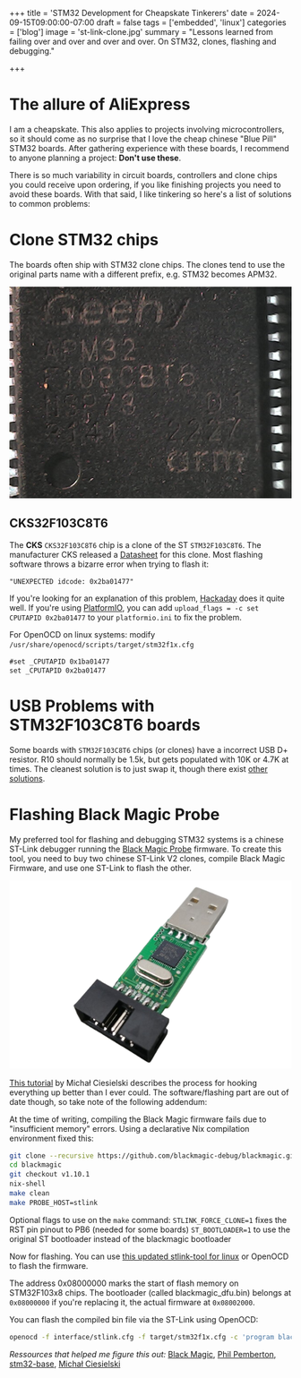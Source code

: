 +++
title = 'STM32 Development for Cheapskate Tinkerers'
date = 2024-09-15T09:00:00-07:00
draft = false
tags = ['embedded', 'linux']
categories = ['blog']
image = 'st-link-clone.jpg'
summary = "Lessons learned from failing over and over and over and over. On STM32, clones, flashing and debugging."

+++

# The allure of AliExpress

I am a cheapskate. This also applies to projects involving microcontrollers, so it should come as no surprise that I love the cheap chinese "Blue Pill" STM32 boards. After gathering experience with these boards, I recommend to anyone planning a project: **Don't use these**.

There is so much variability in circuit boards, controllers and clone chips you could receive upon ordering, if you like finishing projects you need to avoid these boards. With that said, I like tinkering so here's a list of solutions to common problems:

# Clone STM32 chips

The boards often ship with STM32 clone chips. The clones tend to use the original parts name with a different prefix, e.g. STM32 becomes APM32.

![](st-link-clone.jpg)

## CKS32F103C8T6

The **CKS** ```CKS32F103C8T6``` chip is a clone of the ST ```STM32F103C8T6```. The manufacturer CKS released a [Datasheet](https://www.lcsc.com/datasheet/lcsc_datasheet_2304140030_CKS-CKS32F103C8T6_C556576.pdf) for this clone. Most flashing software throws a bizarre error when trying to flash it:

```
"UNEXPECTED idcode: 0x2ba01477"
```

If you're looking for an explanation of this problem, [Hackaday](https://hackaday.com/2020/10/22/stm32-clones-the-good-the-bad-and-the-ugly/) does it quite well. If you're using [PlatformIO](https://platformio.org/), you can add `upload_flags = -c set CPUTAPID 0x2ba01477` to your `platformio.ini` to fix the problem.

For OpenOCD on linux systems: modify ```/usr/share/openocd/scripts/target/stm32f1x.cfg```
```
#set _CPUTAPID 0x1ba01477
set _CPUTAPID 0x2ba01477
```

# USB Problems with STM32F103C8T6 boards

Some boards with `STM32F103C8T6` chips (or clones) have a incorrect USB D+ resistor. R10 should normally be 1.5k, but gets populated with 10K or 4.7K at times. The cleanest solution is to just swap it, though there exist [other solutions](http://amitesh-singh.github.io/stm32/2017/05/27/Overcoming-wrong-pullup-in-blue-pill.html).


# Flashing Black Magic Probe

My preferred tool for flashing and debugging STM32 systems is a chinese ST-Link debugger running the [Black Magic Probe](https://black-magic.org/) firmware. To create this tool, you need to buy two chinese ST-Link V2 clones, compile Black Magic Firmware, and use one ST-Link to flash the other.

![](stlinkv2.png)

[This tutorial](https://ciesie.com/post/black_magic_probe_stlink/) by Michał Ciesielski describes the process for hooking everything up better than I ever could. The software/flashing part are out of date though, so take note of the following addendum:

At the time of writing, compiling the Black Magic firmware fails due to "insufficient memory" errors. Using a declarative Nix compilation environment fixed this:

```bash
git clone --recursive https://github.com/blackmagic-debug/blackmagic.git
cd blackmagic
git checkout v1.10.1
nix-shell
make clean
make PROBE_HOST=stlink
```

Optional flags to use on the `make` command:
```STLINK_FORCE_CLONE=1``` fixes the RST pin pinout to PB6 (needed for some boards)
```ST_BOOTLOADER=1``` to use the original ST bootloader instead of the blackmagic bootloader

Now for flashing. You can use [this updated stlink-tool for linux](https://github.com/GabyPCgeeK/stlink-tool) or OpenOCD to flash the firmware.

The address 0x08000000 marks the start of flash memory on STM32F103x8 chips. The bootloader (called blackmagic_dfu.bin) belongs at `0x08000000` if you're replacing it, the actual firmware at `0x08002000`.

You can flash the compiled bin file via the ST-Link using OpenOCD:

```bash
openocd -f interface/stlink.cfg -f target/stm32f1x.cfg -c 'program blackmagic.bin verify reset exit 0x08002000'
```


*Ressources that helped me figure this out:*  [Black Magic](https://github.com/blackmagic-debug/blackmagic/tree/main/src/platforms/stlink#reverting-to-original-st-firmware-with-running-bmp-firmware), [Phil Pemberton](https://philpem.me.uk/elec/stlink-blackmagic), [stm32-base](https://stm32-base.org/boards/#debuggers), [Michał Ciesielski](https://ciesie.com/post/black_magic_probe_stlink/) 
